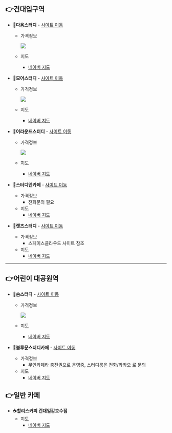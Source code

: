 
**👉건대입구역**  
-- 

- **📝다옴스터디** - [사이트 이동](http://daomstudy.com/?doc=sub_02)
  - 가격정보 
  
    ![](https://i.ibb.co/VCgvhYZ/image.png)
  - 지도
    - [네이버 지도](http://naver.me/xN9Gd3Lk) 


- **📝모어스터디** - [사이트 이동](https://morestudy.modoo.at/?link=0c182qjg)
  - 가격정보 
  
    ![](https://i.ibb.co/kBc1BJX/image.png)
  - 지도
    - [네이버 지도](http://naver.me/xY0XQkaq) 


- **📝어라운드스터디** - [사이트 이동](https://aroundstudycafejy.modoo.at/)
  - 가격정보 
  
    ![](https://i.ibb.co/Gx8KX2V/image.png)
  - 지도
    - [네이버 지도](http://naver.me/xUJUSHNE) 

- **📝스터디앤카페** - [사이트 이동](https://blog.naver.com/imustrun72)
  - 가격정보 
     - 전화문의 필요
  - 지도
    - [네이버 지도](http://naver.me/Fn6X2GlX) 


- **📝랫츠스터디** - [사이트 이동](https://www.spacecloud.kr/space/18603)
  - 가격정보 
     - 스페이스클라우드 사이트 참조
  - 지도
    - [네이버 지도](http://naver.me/GP4sFTZP) 
    
***
**👉어린이 대공원역**   
--

- **📝숨스터디** - [사이트 이동](https://m.place.naver.com/restaurant/1613446522/home)
  - 가격정보
    
    ![](https://i.ibb.co/G7ssPVc/image.png)
  - 지도
    - [네이버 지도](http://naver.me/5zHSJ3oe)


- **📝블루문스터디카페** - [사이트 이동](https://blog.naver.com/jazzholic1131)
  - 가격정보
    - 무인카페라 충전권으로 운영중, 스터디룸은 전화/카카오 로 문의     
  - 지도
    - [네이버 지도](http://naver.me/xUJUSuU0)

**👉일반 카페**
-- 

- **☕️할리스커피 건대일감호수점**
  - 지도 
      - [네이버 지도](http://naver.me/FdFTsip8)
